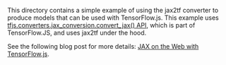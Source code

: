 This directory contains a simple example of using the jax2tf converter to
produce models that can be used with TensorFlow.js. This example uses
[tfjs.converters.jax_conversion.convert_jax() API](https://github.com/tensorflow/tfjs/tree/master/tfjs-converter#calling-a-converter-function-in-python-flaxjax),
which is part of TensorFlow.JS, and uses jax2tf under the hood.

See the following blog post for more details:
[JAX on the Web with TensorFlow.js](https://blog.tensorflow.org/2022/08/jax-on-web-with-tensorflowjs.html).
